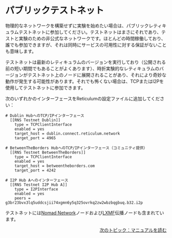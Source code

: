 # パブリックテストネット
物理的なネットワークを構築せずに実験を始めたい場合は、パブリックレティキュラムテストネットに参加してください。テストネットはまさにそれであり、テストと実験のための非公式なネットワークです。ほとんどの時間稼働しており、誰でも参加できますが、それは同時にサービスの可用性に対する保証がないことも意味します。

テストネットは最新のレティキュラムのバージョンを実行しており（公開される前の短い期間でもあることがよくあります）、時折実験的なレティキュラムのバージョンがテストネット上のノードに展開されることがあり、それにより奇妙な動作が発生する可能性があります。それでも怖くない場合は、TCPまたはI2Pを使用してテストネットに参加できます。

次のいずれかのインターフェースをReticulumの設定ファイルに追加してください：

```
# Dublin HubへのTCP/IPインターフェース
  [[RNS Testnet Dublin]]
    type = TCPClientInterface
    enabled = yes
    target_host = dublin.connect.reticulum.network
    target_port = 4965

# BetweenTheBorders HubへのTCP/IPインターフェース（コミュニティ提供）
  [[RNS Testnet BetweenTheBorders]]
    type = TCPClientInterface
    enabled = yes
    target_host = betweentheborders.com
    target_port = 4242

# I2P Hub Aへのインターフェース
  [[RNS Testnet I2P Hub A]]
    type = I2PInterface
    enabled = yes
    peers = g3br23bvx3lq5uddcsjii74xgmn6y5q325ovrkq2zw2wbzbqgbuq.b32.i2p
```

テストネットには[Nomad Network](https://github.com/markqvist/nomadnet)ノードおよび[LXMF](https://github.com/markqvist/lxmf)伝播ノードも含まれています。

<p align="right"><a href="docs_jp.html">次のトピック：マニュアルを読む</a></p>